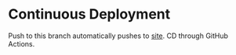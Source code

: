 # Continuous Deployment

Push to this branch automatically pushes to [site](http://therealpantrypal.herokuapp.com/). CD through GitHub Actions.
